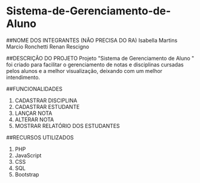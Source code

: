 # Sistema-de-Gerenciamento-de-Aluno

##NOME DOS INTEGRANTES (NÃO PRECISA DO RA)
Isabella Martins 
Marcio Ronchetti
Renan Rescigno

##DESCRIÇÃO DO PROJETO
Projeto "Sistema de Gerenciamento de Aluno
" foi criado para facilitar o gerenciamento de notas e disciplinas cursadas pelos alunos e a melhor visualização, deixando com um melhor intendimento. 
  
##FUNCIONALIDADES
1. CADASTRAR DISCIPLINA
2. CADASTRAR ESTUDANTE
3. LANÇAR NOTA
4. ALTERAR NOTA
5. MOSTRAR RELATÓRIO DOS ESTUDANTES

##RECURSOS UTILIZADOS
1. PHP
2. JavaScript
3. CSS
4. SQL
5. Bootstrap
